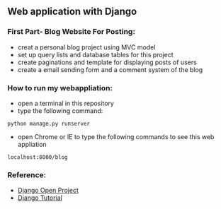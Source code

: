 ## Web application with Django

### First Part- Blog Website For Posting:
* creat a personal blog project using MVC model
* set up query lists and database tables for this project
* create paginations and template for displaying posts of users
* create a email sending form and a comment system of the blog


### How to run my webappliation:
* open a terminal in this repository
* type the following command:
```
python manage.py runserver
```
* open Chrome or IE to type the following commands to see this web appliation
```
localhost:8000/blog
```

### Reference: 
* [Django Open Project](https://www.linkedin.com/learning/django-1-building-a-blog/building-list-and-detail-views)
* [Django Tutorial](https://www.djangoproject.com/start/)